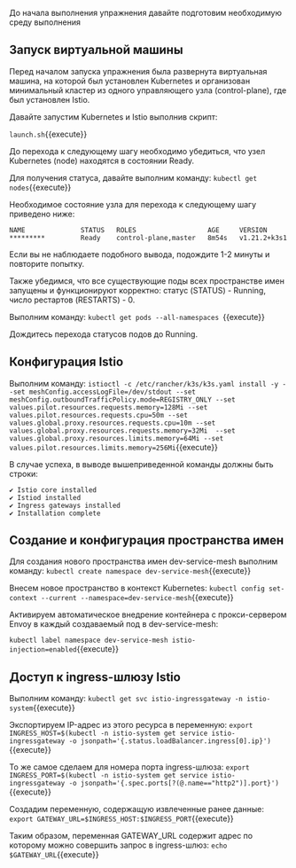До начала выполнения упражнения давайте подготовим необходимую среду выполнения

## Запуск виртуальной машины

Перед началом запуска упражнения была развернута виртуальная машина, на которой был установлен Kubernetes и организован минимальный кластер из одного управляющего узла (control-plane), где был установлен Istio.

Давайте запустим Kubernetes и Istio выполнив скрипт:

`launch.sh`{{execute}}

До перехода к следующему шагу необходимо убедиться, что узел Kubernetes (node) находятся в состоянии Ready.

Для получения статуса, давайте выполним команду: `kubectl get nodes`{{execute}}

Необходимое состояние узла для перехода к следующему шагу приведено ниже:
```
NAME              STATUS   ROLES                  AGE     VERSION
*********         Ready    control-plane,master   8m54s   v1.21.2+k3s1
```

Если вы не наблюдаете подобного вывода, подождите 1-2 минуты и повторите попытку.

Также убедимся, что все существующие поды всех пространстве имен запущены и функционируют корректно: статус (STATUS) - Running, число рестартов (RESTARTS) - 0.

Выполним команду: `kubectl get pods --all-namespaces `{{execute}}

Дождитесь перехода статусов подов до Running.

## Конфигурация Istio

Выполним команду: `istioctl -c /etc/rancher/k3s/k3s.yaml install -y --set meshConfig.accessLogFile=/dev/stdout --set meshConfig.outboundTrafficPolicy.mode=REGISTRY_ONLY --set values.pilot.resources.requests.memory=128Mi --set values.pilot.resources.requests.cpu=50m --set values.global.proxy.resources.requests.cpu=10m --set values.global.proxy.resources.requests.memory=32Mi  --set values.global.proxy.resources.limits.memory=64Mi --set values.pilot.resources.limits.memory=256Mi`{{execute}}

В случае успеха, в выводе вышеприведенной команды должны быть строки:
```
✔ Istio core installed                                                        
✔ Istiod installed                                                            
✔ Ingress gateways installed                                                  
✔ Installation complete
```

## Создание и конфигурация пространства имен

Для создания нового пространства имен dev-service-mesh выполним команду: `kubectl create namespace dev-service-mesh`{{execute}}

Внесем новое пространство в контекст Kubernetes: `kubectl config set-context --current --namespace=dev-service-mesh`{{execute}}

Активируем автоматическое внедрение контейнера с прокси-сервером Envoy в каждый создаваемый под в dev-service-mesh:

`kubectl label namespace dev-service-mesh istio-injection=enabled`{{execute}}

## Доступ к ingress-шлюзу Istio

Выполним команду:
`kubectl get svc istio-ingressgateway -n istio-system`{{execute}}

Экспортируем IP-адрес из этого ресурса в переменную:
`export INGRESS_HOST=$(kubectl -n istio-system get service istio-ingressgateway -o jsonpath='{.status.loadBalancer.ingress[0].ip}')`{{execute}}

То же самое сделаем для номера порта ingress-шлюза:
`export INGRESS_PORT=$(kubectl -n istio-system get service istio-ingressgateway -o jsonpath='{.spec.ports[?(@.name=="http2")].port}')`{{execute}}

Создадим переменную, содержащую извлеченные ранее данные:
`export GATEWAY_URL=$INGRESS_HOST:$INGRESS_PORT`{{execute}}

Таким образом, переменная GATEWAY_URL содержит адрес по которому можно совершить запрос в ingress-шлюз:
`echo $GATEWAY_URL`{{execute}}
